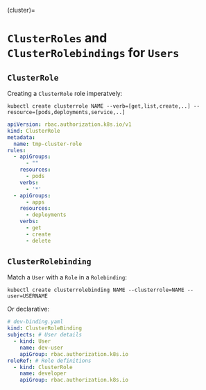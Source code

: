 (cluster)=

# `ClusterRoles` and `ClusterRolebindings` for `Users`

## `ClusterRole`

Creating a `ClusterRole` role imperatvely:

```console
kubectl create clusterrole NAME --verb=[get,list,create,..] --resource=[pods,deployments,service,..]
```

```yaml
apiVersion: rbac.authorization.k8s.io/v1
kind: ClusterRole
metadata:
  name: tmp-cluster-role
rules:
  - apiGroups:
      - ""
    resources:
      - pods
    verbs:
      - '*'
  - apiGroups:
      - apps
    resources:
      - deployments
    verbs:
      - get
      - create
      - delete
```

## `ClusterRolebinding`

Match a `User` with a `Role` in a `Rolebinding`:

```console
kubectl create clusterrolebinding NAME --clusterrole=NAME --user=USERNAME  
```

Or declarative:

```yaml
# dev-binding.yaml
kind: ClusterRoleBinding
subjects: # User details
  - kind: User
    name: dev-user
    apiGroup: rbac.authorization.k8s.io
roleRef: # Role definitions
  - kind: ClusterRole
    name: developer
    apiGroup: rbac.authorization.k8s.io
```

